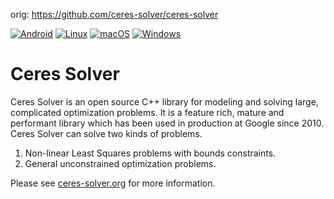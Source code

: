 orig: https://github.com/ceres-solver/ceres-solver

[![Android](https://github.com/ceres-solver/ceres-solver/actions/workflows/android.yml/badge.svg)](https://github.com/ceres-solver/ceres-solver/actions/workflows/android.yml)
[![Linux](https://github.com/ceres-solver/ceres-solver/actions/workflows/linux.yml/badge.svg)](https://github.com/ceres-solver/ceres-solver/actions/workflows/linux.yml)
[![macOS](https://github.com/ceres-solver/ceres-solver/actions/workflows/macos.yml/badge.svg)](https://github.com/ceres-solver/ceres-solver/actions/workflows/macos.yml)
[![Windows](https://github.com/ceres-solver/ceres-solver/actions/workflows/windows.yml/badge.svg)](https://github.com/ceres-solver/ceres-solver/actions/workflows/windows.yml)

Ceres Solver
============

Ceres Solver is an open source C++ library for modeling and solving
large, complicated optimization problems. It is a feature rich, mature
and performant library which has been used in production at Google
since 2010. Ceres Solver can solve two kinds of problems.

1. Non-linear Least Squares problems with bounds constraints.
2. General unconstrained optimization problems.

Please see [ceres-solver.org](http://ceres-solver.org/) for more
information.
